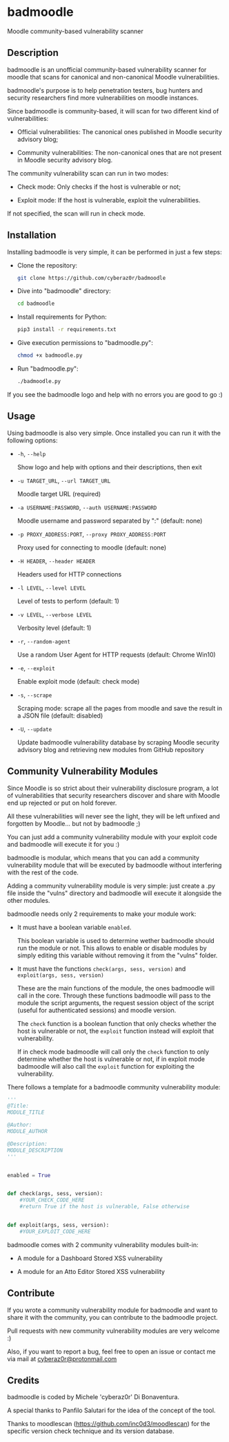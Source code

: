 # badmoodle
Moodle community-based vulnerability scanner

## Description
badmoodle is an unofficial community-based vulnerability scanner for moodle that scans for canonical and non-canonical Moodle vulnerabilities.

badmoodle's purpose is to help penetration testers, bug hunters and security researchers find more vulnerabilities on moodle instances.

Since badmoodle is community-based, it will scan for two different kind of vulnerabilities:

* Official vulnerabilities: The canonical ones published in Moodle security advisory blog;

* Community vulnerabilities: The non-canonical ones that are not present in Moodle security advisory blog.

The community vulnerability scan can run in two modes:

* Check mode: Only checks if the host is vulnerable or not;

* Exploit mode: If the host is vulnerable, exploit the vulnerabilities.

If not specified, the scan will run in check mode.

## Installation
Installing badmoodle is very simple, it can be performed in just a few steps:

* Clone the repository:
  ```bash
  git clone https://github.com/cyberaz0r/badmoodle
  ```

* Dive into "badmoodle" directory:
  ```bash
  cd badmoodle
  ```

* Install requirements for Python:
  ```bash
  pip3 install -r requirements.txt
  ```

* Give execution permissions to "badmoodle.py":
  ```bash
  chmod +x badmoodle.py
  ```

* Run "badmoodle.py":
  ```bash
  ./badmoodle.py
  ```

If you see the badmoodle logo and help with no errors you are good to go :)

## Usage

Using badmoodle is also very simple. Once installed you can run it with the following options:

* `-h`, `--help`

  Show logo and help with options and their descriptions, then exit

* `-u TARGET_URL`, `--url TARGET_URL`

  Moodle target URL (required)

* `-a USERNAME:PASSWORD`, `--auth USERNAME:PASSWORD`

  Moodle username and password separated by ":" (default: none)

* `-p PROXY_ADDRESS:PORT`, `--proxy PROXY_ADDRESS:PORT`

  Proxy used for connecting to moodle (default: none)

* `-H HEADER`, `--header HEADER`

  Headers used for HTTP connections

* `-l LEVEL`, `--level LEVEL`

  Level of tests to perform (default: 1)

* `-v LEVEL`, `--verbose LEVEL`

  Verbosity level (default: 1)

* `-r`, `--random-agent`

  Use a random User Agent for HTTP requests (default: Chrome Win10)

* `-e`, `--exploit`

  Enable exploit mode (default: check mode)

* `-s`, `--scrape`

  Scraping mode: scrape all the pages from moodle and save the result in a JSON file (default: disabled)

* `-U`, `--update`

  Update badmoodle vulnerability database by scraping Moodle security advisory blog and retrieving new modules from GitHub repository


## Community Vulnerability Modules

Since Moodle is so strict about their vulnerability disclosure program, a lot of vulnerabilities that security researchers discover and share with Moodle end up rejected or put on hold forever.

All these vulnerabilities will never see the light, they will be left unfixed and forgotten by Moodle... but not by badmoodle ;)

You can just add a community vulnerability module with your exploit code and badmoodle will execute it for you :)

badmoodle is modular, which means that you can add a community vulnerability module that will be executed by badmoodle without interfering with the rest of the code.

Adding a community vulnerability module is very simple: just create a .py file inside the "vulns" directory and badmoodle will execute it alongside the other modules.

badmoodle needs only 2 requirements to make your module work:

* It must have a boolean variable `enabled`.

  This boolean variable is used to determine wether badmoodle should run the module or not. This allows to enable or disable modules by simply editing this variable without removing it from the "vulns" folder.

* It must have the functions `check(args, sess, version)` and `exploit(args, sess, version)`
  
  These are the main functions of the module, the ones badmoodle will call in the core. Through these functions badmoodle will pass to the module the script arguments, the request session object of the script (useful for authenticated sessions) and moodle version. 
  
  The `check` function is a boolean function that only checks whether the host is vulnerable or not, the `exploit` function instead will exploit that vulnerability.
  
  If in check mode badmoodle will call only the `check` function to only determine whether the host is vulnerable or not, if in exploit mode badmoodle will also call the `exploit` function for exploiting the vulnerability.

There follows a template for a badmoodle community vulnerability module:

```python
'''
@Title:
MODULE_TITLE

@Author:
MODULE_AUTHOR

@Description:
MODULE_DESCRIPTION
'''


enabled = True


def check(args, sess, version):
	#YOUR_CHECK_CODE_HERE
	#return True if the host is vulnerable, False otherwise


def exploit(args, sess, version):
	#YOUR_EXPLOIT_CODE_HERE


```

badmoodle comes with 2 community vulnerability modules built-in:

* A module for a Dashboard Stored XSS vulnerability

* A module for an Atto Editor Stored XSS vulnerability

## Contribute
If you wrote a community vulnerability module for badmoodle and want to share it with the community, you can contribute to the badmoodle project.

Pull requests with new community vulnerability modules are very welcome :)

Also, if you want to report a bug, feel free to open an issue or contact me via mail at cyberaz0r@protonmail.com

## Credits
badmoodle is coded by Michele 'cyberaz0r' Di Bonaventura.

A special thanks to Panfilo Salutari for the idea of the concept of the tool.

Thanks to moodlescan (https://github.com/inc0d3/moodlescan) for the specific version check technique and its version database.

